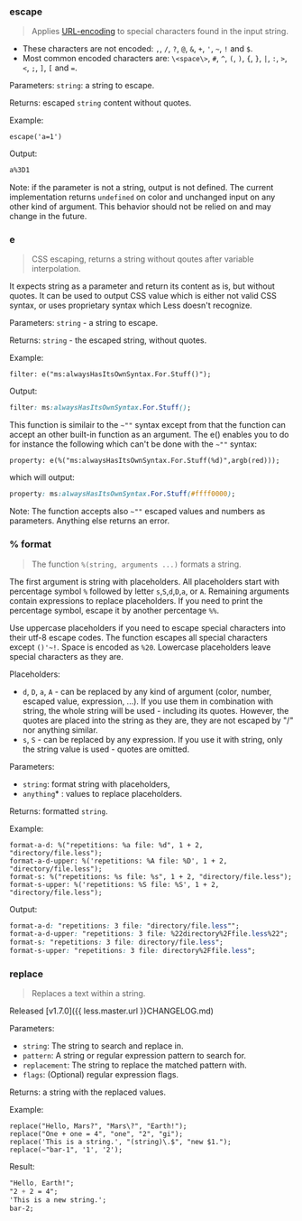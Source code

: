 ### escape

> Applies [URL-encoding](http://en.wikipedia.org/wiki/Percent-encoding) to special characters found in the input string.

* These characters are not encoded: `,`, `/`, `?`, `@`, `&`, `+`, `'`, `~`, `!` and `$`.
* Most common encoded characters are: `\<space\>`, `#`, `^`, `(`, `)`, `{`, `}`, `|`, `:`, `>`, `<`, `;`, `]`, `[` and `=`.

Parameters: `string`: a string to escape.

Returns: escaped `string` content without quotes.

Example:

```less
escape('a=1')
```

Output:

```css
a%3D1
```

Note: if the parameter is not a string, output is not defined. The current implementation returns `undefined` on color and unchanged input on any other kind of argument. This behavior should not be relied on and may change in the future.


### e

> CSS escaping, returns a string without qoutes after variable interpolation.

It expects string as a parameter and return its content as is, but without quotes. It can be used to output CSS value which is either not valid CSS syntax, or uses proprietary syntax which Less doesn't recognize.

Parameters: `string` - a string to escape.

Returns: `string` - the escaped string, without quotes.

Example:

```less
filter: e("ms:alwaysHasItsOwnSyntax.For.Stuff()");
```

Output:

```css
filter: ms:alwaysHasItsOwnSyntax.For.Stuff();
```

This function is similair to the `~""` syntax except from that the function can accept an other built-in function as an argument. The e() enables you to do for instance the following which can't be done with the `~""` syntax:

```less
property: e(%("ms:alwaysHasItsOwnSyntax.For.Stuff(%d)",argb(red)));

```

which will output:

```css
property: ms:alwaysHasItsOwnSyntax.For.Stuff(#ffff0000);
```

Note: The function accepts also `~""` escaped values and numbers as parameters. Anything else returns an error.


### % format

> The function `%(string, arguments ...)` formats a string.

The first argument is string with placeholders. All placeholders start with percentage symbol `%` followed by letter `s`,`S`,`d`,`D`,`a`, or `A`. Remaining arguments contain expressions to replace placeholders. If you need to print the percentage symbol, escape it by another percentage `%%`.

Use uppercase placeholders if you need to escape special characters into their utf-8 escape codes.
The function escapes all special characters except `()'~!`. Space is encoded as `%20`. Lowercase placeholders leave special characters as they are.

Placeholders:
* `d`, `D`, `a`, `A` - can be replaced by any kind of argument (color, number, escaped value, expression, ...). If you use them in combination with string, the whole string will be used - including its quotes. However, the quotes are placed into the string as they are, they are not escaped by "/" nor anything similar.
* `s`, `S` - can be replaced by any expression. If you use it with string, only the string value is used - quotes are omitted.

Parameters:

* `string`: format string with placeholders,
* `anything`* : values to replace placeholders.

Returns: formatted `string`.

Example:

```less
format-a-d: %("repetitions: %a file: %d", 1 + 2, "directory/file.less");
format-a-d-upper: %('repetitions: %A file: %D', 1 + 2, "directory/file.less");
format-s: %("repetitions: %s file: %s", 1 + 2, "directory/file.less");
format-s-upper: %('repetitions: %S file: %S', 1 + 2, "directory/file.less");
```
Output:

```css
format-a-d: "repetitions: 3 file: "directory/file.less"";
format-a-d-upper: "repetitions: 3 file: %22directory%2Ffile.less%22";
format-s: "repetitions: 3 file: directory/file.less";
format-s-upper: "repetitions: 3 file: directory%2Ffile.less";
```


### replace

> Replaces a text within a string.

Released [v1.7.0]({{ less.master.url }}CHANGELOG.md)

Parameters:

* `string`: The string to search and replace in.
* `pattern`: A string or regular expression pattern to search for.
* `replacement`: The string to replace the matched pattern with.
* `flags`: (Optional) regular expression flags.

Returns: a string with the replaced values.

Example:

```less
replace("Hello, Mars?", "Mars\?", "Earth!");
replace("One + one = 4", "one", "2", "gi");
replace('This is a string.', "(string)\.$", "new $1.");
replace(~"bar-1", '1', '2');
```
Result:

```css
"Hello, Earth!";
"2 + 2 = 4";
'This is a new string.';
bar-2;
```
